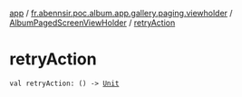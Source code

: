 [app](../../index.md) / [fr.abennsir.poc.album.app.gallery.paging.viewholder](../index.md) / [AlbumPagedScreenViewHolder](index.md) / [retryAction](./retry-action.md)

# retryAction

`val retryAction: () -> `[`Unit`](https://kotlinlang.org/api/latest/jvm/stdlib/kotlin/-unit/index.html)